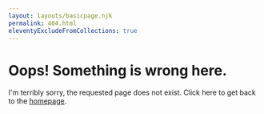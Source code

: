 ```yaml
---
layout: layouts/basicpage.njk
permalink: 404.html
eleventyExcludeFromCollections: true
---
```

# Oops! Something is wrong here.

I'm terribly sorry, the requested page does not exist.
Click here to get back to the <a href="{{ '/' | url }}">homepage</a>.
